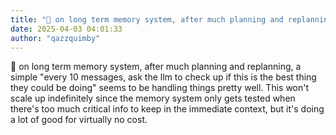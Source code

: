 ```yaml
---
title: "💭 on long term memory system, after much planning and replanning, a simple 'every 10...'"
date: 2025-04-03 04:01:33
author: "qazzquimby"
---
```


💭 on long term memory system, after much planning and replanning, a simple "every 10 messages, ask the llm to check up if this is the best thing they could be doing" seems to be handling things pretty well.
This won't scale up indefinitely since the memory system only gets tested when there's too much critical info to keep in the immediate context, but it's doing a lot of good for virtually no cost.